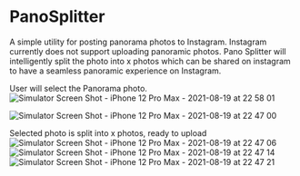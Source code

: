 # PanoSplitter

A simple utility for posting panorama photos to Instagram.
Instagram currently does not support uploading panoramic photos.
Pano Splitter will intelligently split the photo into x photos which can be shared on instagram to have a seamless 
panoramic experience on Instagram.

User will select the Panorama photo.
![Simulator Screen Shot - iPhone 12 Pro Max - 2021-08-19 at 22 58 01](https://user-images.githubusercontent.com/89231888/130172263-110ec60f-35f0-40eb-bed0-50fd87f3b07e.png)

![Simulator Screen Shot - iPhone 12 Pro Max - 2021-08-19 at 22 47 00](https://user-images.githubusercontent.com/89231888/130172280-d88d4d08-2fb7-45c1-88d4-e2ffb75e29b8.png)

Selected photo is split into x photos, ready to upload
![Simulator Screen Shot - iPhone 12 Pro Max - 2021-08-19 at 22 47 06](https://user-images.githubusercontent.com/89231888/130172359-dc42bffb-ccad-48aa-bf73-9aeb10d8aaf5.png)
![Simulator Screen Shot - iPhone 12 Pro Max - 2021-08-19 at 22 47 14](https://user-images.githubusercontent.com/89231888/130172371-c5ffcc94-aaa0-4e9a-8aa7-de5cfa18ac6b.png)
![Simulator Screen Shot - iPhone 12 Pro Max - 2021-08-19 at 22 47 21](https://user-images.githubusercontent.com/89231888/130172374-6c1c84b9-28d6-4820-814e-b3820b586d6d.png)
